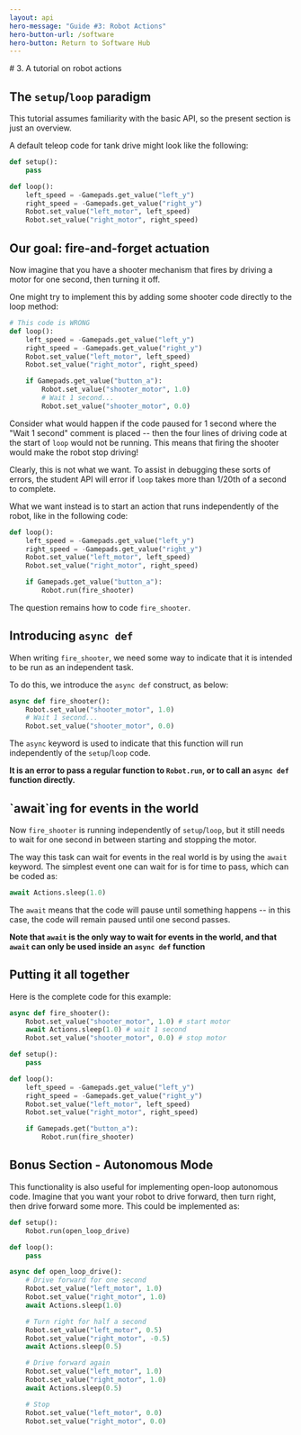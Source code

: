 ```yaml
---
layout: api
hero-message: "Guide #3: Robot Actions"
hero-button-url: /software
hero-button: Return to Software Hub
---
```

<div class="container" style="max-width:1400px">
<div class="row">

  <div class="col-sm-2">
    <nav id="toc" data-spy="affix" data-toggle="toc"></nav>
  </div>

  <div class="col-sm-10" markdown="1">
# 3. A tutorial on robot actions

## The `setup`/`loop` paradigm

This tutorial assumes familiarity with the basic API, so the present section is just an overview.

A default teleop code for tank drive might look like the following:

```python
def setup():
    pass

def loop():
    left_speed = -Gamepads.get_value("left_y")
    right_speed = -Gamepads.get_value("right_y")
    Robot.set_value("left_motor", left_speed)
    Robot.set_value("right_motor", right_speed)
```

<h2 data-toc-text="Fire-and-forget actuation">Our goal: fire-and-forget actuation</h2>

Now imagine that you have a shooter mechanism that fires by driving a motor for one second, then turning it off.

One might try to implement this by adding some shooter code directly to the loop method:

```python
# This code is WRONG
def loop():
    left_speed = -Gamepads.get_value("left_y")
    right_speed = -Gamepads.get_value("right_y")
    Robot.set_value("left_motor", left_speed)
    Robot.set_value("right_motor", right_speed)

    if Gamepads.get_value("button_a"):
        Robot.set_value("shooter_motor", 1.0)
        # Wait 1 second...
        Robot.set_value("shooter_motor", 0.0)
```

Consider what would happen if the code paused for 1 second where the "Wait 1 second" comment is placed -- then the four lines of driving code at the start of `loop` would not be running. This means that firing the shooter would make the robot stop driving!

Clearly, this is not what we want. To assist in debugging these sorts of errors, the student API will error if `loop` takes more than 1/20th of a second to complete.

What we want instead is to start an action that runs independently of the robot, like in the following code:

```python
def loop():
    left_speed = -Gamepads.get_value("left_y")
    right_speed = -Gamepads.get_value("right_y")
    Robot.set_value("left_motor", left_speed)
    Robot.set_value("right_motor", right_speed)

    if Gamepads.get_value("button_a"):
        Robot.run(fire_shooter)
```

The question remains how to code `fire_shooter`.

## Introducing `async def`

When writing `fire_shooter`, we need some way to indicate that it is intended to be run as an independent task.

To do this, we introduce the `async def` construct, as below:

```python
async def fire_shooter():
    Robot.set_value("shooter_motor", 1.0)
    # Wait 1 second...
    Robot.set_value("shooter_motor", 0.0)
```

The `async` keyword is used to indicate that this function will run independently of the `setup`/`loop` code.

__It is an error to pass a regular function to `Robot.run`, or to call an `async def` function directly.__

<h2 markdown="1" data-toc-text="Awaiting events">`await`ing for events in the world</h2>

Now `fire_shooter` is running independently of `setup`/`loop`, but it still needs to wait for one second in between starting and stopping the motor.

The way this task can wait for events in the real world is by using the `await` keyword. The simplest event one can wait for is for time to pass, which can be coded as:
```python
await Actions.sleep(1.0)
```

The `await` means that the code will pause until something happens -- in this case, the code will remain paused until one second passes.

__Note that `await` is the only way to wait for events in the world, and that `await` can only be used inside an `async def` function__

## Putting it all together

Here is the complete code for this example:

```python
async def fire_shooter():
    Robot.set_value("shooter_motor", 1.0) # start motor
    await Actions.sleep(1.0) # wait 1 second
    Robot.set_value("shooter_motor", 0.0) # stop motor

def setup():
    pass

def loop():
    left_speed = -Gamepads.get_value("left_y")
    right_speed = -Gamepads.get_value("right_y")
    Robot.set_value("left_motor", left_speed)
    Robot.set_value("right_motor", right_speed)

    if Gamepads.get("button_a"):
        Robot.run(fire_shooter)
```

<h2 data-toc-text="Bonus - Autonomous">Bonus Section - Autonomous Mode</h2>

This functionality is also useful for implementing open-loop autonomous code. Imagine that you want your robot to drive forward, then turn right, then drive forward some more. This could be implemented as:

```python
def setup():
    Robot.run(open_loop_drive)

def loop():
    pass

async def open_loop_drive():
    # Drive forward for one second
    Robot.set_value("left_motor", 1.0)
    Robot.set_value("right_motor", 1.0)
    await Actions.sleep(1.0)

    # Turn right for half a second
    Robot.set_value("left_motor", 0.5)
    Robot.set_value("right_motor", -0.5)
    await Actions.sleep(0.5)

    # Drive forward again
    Robot.set_value("left_motor", 1.0)
    Robot.set_value("right_motor", 1.0)
    await Actions.sleep(0.5)

    # Stop
    Robot.set_value("left_motor", 0.0)
    Robot.set_value("right_motor", 0.0)
```


  </div>
</div>
</div>
